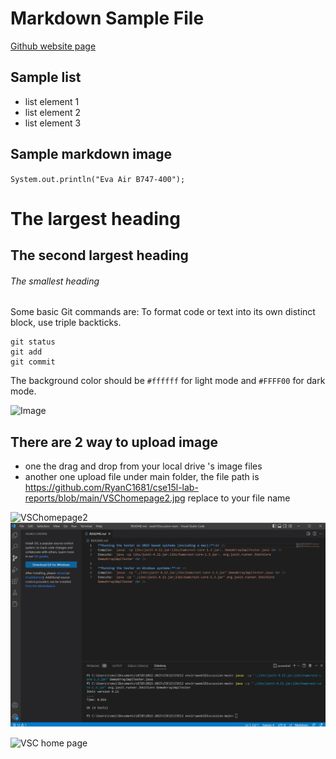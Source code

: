 Markdown Sample File
======================


[Github website page](https://ryanc1681.github.io/cse15l-lab-reports/)

Sample list
---------------
- list element 1
- list element 2
- list element 3

Sample markdown image
----------------------
`System.out.println("Eva Air B747-400");`


# The largest heading
## The second largest heading
###### The smallest heading


Some basic Git commands are:
To format code or text into its own distinct block, use triple backticks.
```
git status
git add
git commit
```
The background color should be `#ffffff` for light mode and `#FFFF00` for dark mode.



![Image](https://forums.x-plane.org/screenshots/monthly_2020_03/022.jpg.261b509f59b384c25ccc6521f9d3c0e5.jpg)

There are 2 way to upload image
---------------
- one the drag and drop from your local drive 's image files
- another one upload file under main folder, the file path is 
https://github.com/RyanC1681/cse15l-lab-reports/blob/main/VSChomepage2.jpg
replace to your file name

![VSChomepage2](https://user-images.githubusercontent.com/40802485/212302441-92e1a9d7-266a-4a74-9c73-a637b9a1296e.jpg)
![Image](https://github.com/RyanC1681/cse15l-lab-reports/blob/main/VSChomepage2.jpg)



![VSC home page ](https://user-images.githubusercontent.com/40802485/212560952-049bb5af-c01d-42e6-bab3-5c8c7bf7f75e.jpg)

